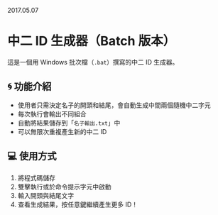 2017.05.07
# 中二 ID 生成器（Batch 版本）

這是一個用 Windows 批次檔（`.bat`）撰寫的中二 ID 生成器。

## 🌀 功能介紹

- 使用者只需決定名子的開頭和結尾，會自動生成中間兩個隨機中二字元
- 每次執行會輸出不同組合
- 自動將結果儲存到「`名子輸出.txt`」中
- 可以無限次重複產生新的中二 ID

## 💻 使用方式

1. 將程式碼儲存
2. 雙擊執行或於命令提示字元中啟動
3. 輸入開頭與結尾文字
4. 查看生成結果，按任意鍵繼續產生更多 ID！

